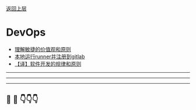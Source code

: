 [返回上层](../index)
# DevOps
* [理解敏捷的价值观和原则](理解敏捷的价值观和原则)
* [本地运行runner并注册到gitlab](本地运行runner并注册到gitlab)
* [【译】软件开发的规律和原则](【译】软件开发的规律和原则)


---
---
---


## 🤔  💭 👇👇👇

<script src="https://utteranc.es/client.js"
        repo="dongxishaonian/issue-posted"
        issue-term="pathname"
        label="🙂🙃😡🥶😬🤣😄"
        theme="github-light"
        crossorigin="anonymous"
        async>
</script>

